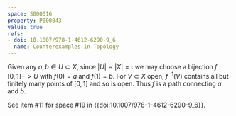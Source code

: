 ```yaml
---
space: S000016
property: P000043
value: true
refs:
- doi: 10.1007/978-1-4612-6290-9_6
  name: Counterexamples in Topology
---
```


Given any $a,b \in U \subset X$, since $|U| = |X| = \mathfrak{c}$ we may choose a bijection $f:[0,1] -> U$ with $f(0)=a$ and $f(1)=b$. For $V \subset X$ open, $f^{-1}(V)$ contains all but finitely many points of $[0,1]$ and so is open. Thus $f$ is a path connecting $a$ and $b$.

See item #11 for space #19 in {{doi:10.1007/978-1-4612-6290-9_6}}.
